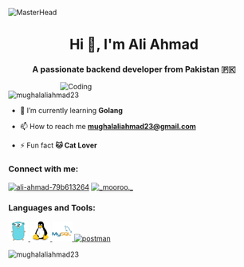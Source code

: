 ![MasterHead](https://cdn.techinasia.com/wp-content/uploads/2024/04/1713865821_Newsletter-GIF-Lessons-learned-in-Pakistan-1200x640-1.gif)

<h1 align="center">Hi 👋, I'm Ali Ahmad</h1>
<h3 align="center">A passionate backend developer from Pakistan 🇵🇰</h3>
<img align="right" alt="Coding" width="400" src="https://cdn.dribbble.com/users/720825/screenshots/3253310/slim-jim-_dribbble_-_800x600_.gif">

<p align="left"> <img src="https://komarev.com/ghpvc/?username=mughalaliahmad23&label=Profile%20views&color=0e75b6&style=flat" alt="mughalaliahmad23" /> </p>

- 🌱 I’m currently learning **Golang**

- 📫 How to reach me **mughalaliahmad23@gmail.com**

- ⚡ Fun fact **🐱 Cat Lover**

<h3 align="left">Connect with me:</h3>
<p align="left">
<a href="https://linkedin.com/in/ali-ahmad-79b613264" target="blank"><img align="center" src="https://raw.githubusercontent.com/rahuldkjain/github-profile-readme-generator/master/src/images/icons/Social/linked-in-alt.svg" alt="ali-ahmad-79b613264" height="30" width="40" /></a>
<a href="https://instagram.com/_mooroo._" target="blank"><img align="center" src="https://raw.githubusercontent.com/rahuldkjain/github-profile-readme-generator/master/src/images/icons/Social/instagram.svg" alt="_mooroo._" height="30" width="40" /></a>
</p>

<h3 align="left">Languages and Tools:</h3>
<p align="left"> <a href="https://golang.org" target="_blank" rel="noreferrer"> <img src="https://raw.githubusercontent.com/devicons/devicon/master/icons/go/go-original.svg" alt="go" width="40" height="40"/> </a> <a href="https://www.linux.org/" target="_blank" rel="noreferrer"> <img src="https://raw.githubusercontent.com/devicons/devicon/master/icons/linux/linux-original.svg" alt="linux" width="40" height="40"/> </a> <a href="https://www.mysql.com/" target="_blank" rel="noreferrer"> <img src="https://raw.githubusercontent.com/devicons/devicon/master/icons/mysql/mysql-original-wordmark.svg" alt="mysql" width="40" height="40"/> </a> <a href="https://postman.com" target="_blank" rel="noreferrer"> <img src="https://www.vectorlogo.zone/logos/getpostman/getpostman-icon.svg" alt="postman" width="40" height="40"/> </a> </p>

<p><img align="center" src="https://github-readme-streak-stats.herokuapp.com/?user=mughalaliahmad23&" alt="mughalaliahmad23" /></p>

